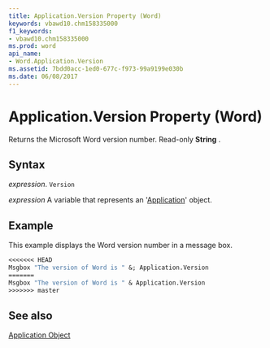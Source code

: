 ```yaml
---
title: Application.Version Property (Word)
keywords: vbawd10.chm158335000
f1_keywords:
- vbawd10.chm158335000
ms.prod: word
api_name:
- Word.Application.Version
ms.assetid: 7bdd0acc-1ed0-677c-f973-99a9199e030b
ms.date: 06/08/2017
---
```



# Application.Version Property (Word)

Returns the Microsoft Word version number. Read-only  **String** .


## Syntax

 _expression_. `Version`

 _expression_ A variable that represents an '[Application](Word.Application.md)' object.


## Example

This example displays the Word version number in a message box.


```vb
<<<<<<< HEAD
Msgbox "The version of Word is " &; Application.Version
=======
Msgbox "The version of Word is " & Application.Version
>>>>>>> master
```


## See also


[Application Object](Word.Application.md)

